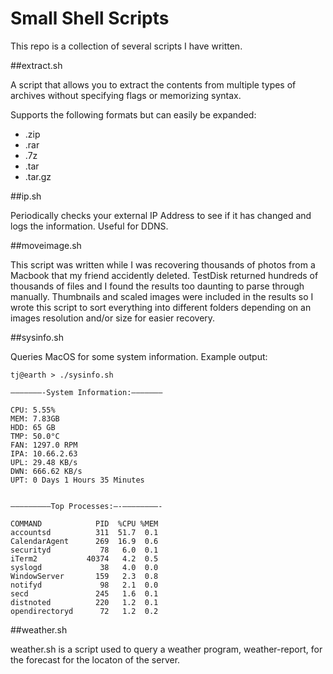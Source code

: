 # Small Shell Scripts

This repo is a collection of several scripts I have written.

##extract.sh

A script that allows you to extract the contents from multiple types of archives without specifying flags or memorizing syntax. 

Supports the following formats but can easily be expanded:

* .zip  
* .rar  
* .7z  
* .tar  
* .tar.gz 


##ip.sh

Periodically checks your external IP Address to see if it has changed and logs the information. Useful for DDNS.

##moveimage.sh

This script was written while I was recovering thousands of photos from a Macbook that my friend accidently deleted. TestDisk returned hundreds of thousands of files and I found the results too daunting to parse through manually. Thumbnails and scaled images were included in the results so I wrote this script to sort everything into different folders depending on an images resolution and/or size for easier recovery.

##sysinfo.sh

Queries MacOS for some system information. Example output:

```
tj@earth > ./sysinfo.sh

———————-System Information:———————

CPU: 5.55%
MEM: 7.83GB
HDD: 65 GB
TMP: 50.0°C
FAN: 1297.0 RPM
IPA: 10.66.2.63
UPL: 29.48 KB/s
DWN: 666.62 KB/s
UPT: 0 Days 1 Hours 35 Minutes


—————————Top Processes:—-————————-

COMMAND            PID  %CPU %MEM
accountsd          311  51.7  0.1
CalendarAgent      269  16.9  0.6
securityd           78   6.0  0.1
iTerm2           40374   4.2  0.5
syslogd             38   4.0  0.0
WindowServer       159   2.3  0.8
notifyd             98   2.1  0.0
secd               245   1.6  0.1
distnoted          220   1.2  0.1
opendirectoryd      72   1.2  0.2
```

##weather.sh

weather.sh is a script used to query a weather program, weather-report, for the forecast for the locaton of the server.
